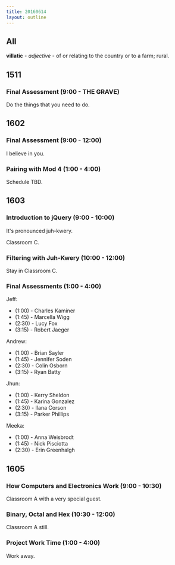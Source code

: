 ```yaml
---
title: 20160614
layout: outline
---
```


## All

**villatic** - _adjective_ - of or relating to the country or to a farm; rural.


## 1511

### Final Assessment (9:00 - THE GRAVE)

Do the things that you need to do.


## 1602

### Final Assessment (9:00 - 12:00)

I believe in you.

### Pairing with Mod 4 (1:00 - 4:00)

Schedule TBD.


## 1603

### Introduction to jQuery (9:00 - 10:00)

It's pronounced juh-kwery.

Classroom C.

### Filtering with Juh-Kwery (10:00 - 12:00)

Stay in Classroom C.

### Final Assessments (1:00 - 4:00)

Jeff:

* (1:00) - Charles Kaminer
* (1:45) - Marcella Wigg
* (2:30) - Lucy Fox
* (3:15) - Robert Jaeger

Andrew:

* (1:00) - Brian Sayler
* (1:45) - Jennifer Soden
* (2:30) - Colin Osborn
* (3:15) - Ryan Batty

Jhun:

* (1:00) - Kerry Sheldon
* (1:45) - Karina Gonzalez
* (2:30) - Ilana Corson
* (3:15) - Parker Phillips

Meeka:

* (1:00) - Anna Weisbrodt
* (1:45) - Nick Pisciotta
* (2:30) - Erin Greenhalgh

## 1605

### How Computers and Electronics Work (9:00 - 10:30)

Classroom A with a very special guest.

### Binary, Octal and Hex (10:30 - 12:00)

Classroom A still.

### Project Work Time (1:00 - 4:00)

Work away.
